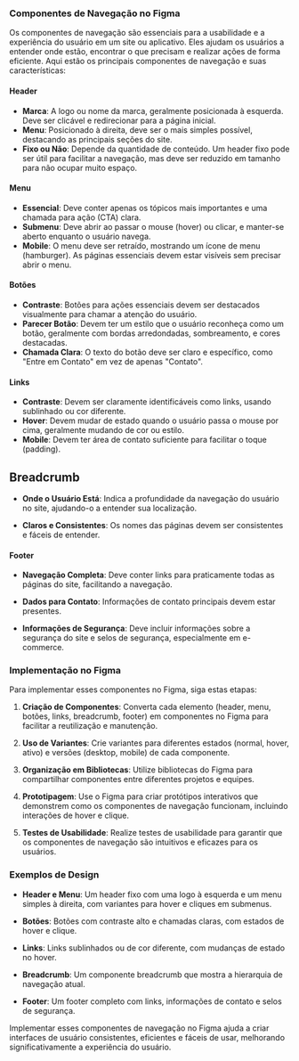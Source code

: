### Componentes de Navegação no Figma

Os componentes de navegação são essenciais para a usabilidade e a experiência do usuário em um site ou aplicativo. Eles ajudam os usuários a entender onde estão, encontrar o que precisam e realizar ações de forma eficiente. Aqui estão os principais componentes de navegação e suas características:

#### Header
- **Marca**: A logo ou nome da marca, geralmente posicionada à esquerda. Deve ser clicável e redirecionar para a página inicial.
- **Menu**: Posicionado à direita, deve ser o mais simples possível, destacando as principais seções do site.
- **Fixo ou Não**: Depende da quantidade de conteúdo. Um header fixo pode ser útil para facilitar a navegação, mas deve ser reduzido em tamanho para não ocupar muito espaço.

#### Menu
- **Essencial**: Deve conter apenas os tópicos mais importantes e uma chamada para ação (CTA) clara.
- **Submenu**: Deve abrir ao passar o mouse (hover) ou clicar, e manter-se aberto enquanto o usuário navega.
- **Mobile**: O menu deve ser retraído, mostrando um ícone de menu (hamburger). As páginas essenciais devem estar visíveis sem precisar abrir o menu.

#### Botões
- **Contraste**: Botões para ações essenciais devem ser destacados visualmente para chamar a atenção do usuário.
- **Parecer Botão**: Devem ter um estilo que o usuário reconheça como um botão, geralmente com bordas arredondadas, sombreamento, e cores destacadas.
- **Chamada Clara**: O texto do botão deve ser claro e específico, como "Entre em Contato" em vez de apenas "Contato".

#### Links
- **Contraste**: Devem ser claramente identificáveis como links, usando sublinhado ou cor diferente.
- **Hover**: Devem mudar de estado quando o usuário passa o mouse por cima, geralmente mudando de cor ou estilo.
- **Mobile**: Devem ter área de contato suficiente para facilitar o toque (padding).

## Breadcrumb

- **Onde o Usuário Está**: Indica a profundidade da navegação do usuário no site, ajudando-o a entender sua localização.
  
- **Claros e Consistentes**: Os nomes das páginas devem ser consistentes e fáceis de entender.

#### Footer

- **Navegação Completa**: Deve conter links para praticamente todas as páginas do site, facilitando a navegação.
  
- **Dados para Contato**: Informações de contato principais devem estar presentes.
  
- **Informações de Segurança**: Deve incluir informações sobre a segurança do site e selos de segurança, especialmente em e-commerce.

### Implementação no Figma

Para implementar esses componentes no Figma, siga estas etapas:

1. **Criação de Componentes**: Converta cada elemento (header, menu, botões, links, breadcrumb, footer) em componentes no Figma para facilitar a reutilização e manutenção.
   
2. **Uso de Variantes**: Crie variantes para diferentes estados (normal, hover, ativo) e versões (desktop, mobile) de cada componente.

3. **Organização em Bibliotecas**: Utilize bibliotecas do Figma para compartilhar componentes entre diferentes projetos e equipes.

4. **Prototipagem**: Use o Figma para criar protótipos interativos que demonstrem como os componentes de navegação funcionam, incluindo interações de hover e clique.

5. **Testes de Usabilidade**: Realize testes de usabilidade para garantir que os componentes de navegação são intuitivos e eficazes para os usuários.

### Exemplos de Design

- **Header e Menu**: Um header fixo com uma logo à esquerda e um menu simples à direita, com variantes para hover e cliques em submenus.
  
- **Botões**: Botões com contraste alto e chamadas claras, com estados de hover e clique.
  
- **Links**: Links sublinhados ou de cor diferente, com mudanças de estado no hover.
  
- **Breadcrumb**: Um componente breadcrumb que mostra a hierarquia de navegação atual.
  
- **Footer**: Um footer completo com links, informações de contato e selos de segurança.

Implementar esses componentes de navegação no Figma ajuda a criar interfaces de usuário consistentes, eficientes e fáceis de usar, melhorando significativamente a experiência do usuário.